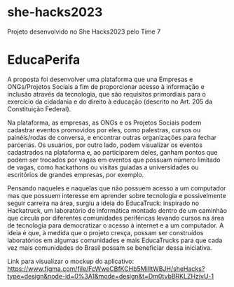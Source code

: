 # she-hacks2023
Projeto desenvolvido no She Hacks2023 pelo Time 7

# EducaPerifa

A proposta foi desenvolver uma plataforma que una Empresas e ONGs/Projetos Sociais a fim de proporcionar acesso à informação e inclusão através da tecnologia, que são requisitos primordiais para o exercício da cidadania e do direito à educação (descrito no Art. 205 da Constituição Federal).

Na plataforma, as empresas, as ONGs e os Projetos Sociais podem cadastrar eventos promovidos por eles, como palestras, cursos ou painéis/rodas de conversa, e encontrar outras organizações para fechar parcerias.
Os usuários, por outro lado, podem visualizar os eventos cadastrados na plataforma e, ao participarem deles, ganham pontos que podem ser trocados por vagas em eventos que possuam número limitado de vagas, como hackathons ou visitas guiadas a universidades ou escritórios de grandes empresas, por exemplo.

Pensando naqueles e naquelas que não possuem acesso a um computador mas que possuem interesse em aprender sobre tecnologia e possivelmente seguir carreira na àrea, surgiu a ideia do EducaTruck: inspirado no Hackatruck, um laboratório de informática montado dentro de um caminhão que circula por diferentes comunidades periféricas levando cursos na área de tecnologia para democratizar o acesso à internet e a um computador.
A ideia é que, à medida que o projeto cresça, possam ser construídos laboratórios em algumas comunidades e mais EducaTrucks para que cada vez mais comunidades do Brasil possam se beneficiar dessa iniciativa.

Link para visualizar o mockup do aplicativo: https://www.figma.com/file/FcWweCBfKCHb5MiIltWBJH/sheHacks?type=design&node-id=0%3A1&mode=design&t=Dm0tvbBRKLZHzjvU-1
